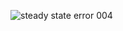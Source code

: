 ![steady state error 004](https://user-images.githubusercontent.com/36342673/128747706-26ad224b-ff2c-4205-81c5-ce686a702141.jpg)
